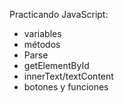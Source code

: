 Practicando JavaScript:
- variables
- métodos
- Parse
- getElementById
- innerText/textContent
- botones y funciones